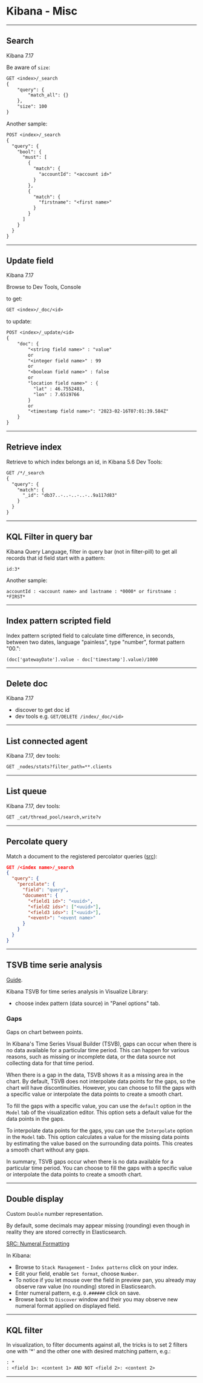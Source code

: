 # Kibana - Misc

---

## Search

Kibana 7.17

Be aware of `size`:

```txt
GET <index>/_search
{
    "query": {
        "match_all": {}
    },
    "size": 100
}
```

Another sample:

```txt
POST <index>/_search
{
  "query": {
    "bool": {
      "must": [
        {
          "match": {
            "accountId": "<account id>"
          }
        },
        {
          "match": {
            "firstname": "<first name>"
          }
        }
      ]
    }
  }
}
```

---

## Update field

Kibana 7.17

Browse to Dev Tools, Console

to get:

```txt
GET <index>/_doc/<id>
```

to update:

```txt
POST <index>/_update/<id>
{
    "doc": {
        "<string field name>" : "value"
        or
        "<integer field name>" : 99
        or
        "<boolean field name>" : false
        or
        "location field name>" : {
          "lat" : 46.7552483,
          "lon" : 7.6519766
        }
        or
        "<timestamp field name>": "2023-02-16T07:01:39.584Z"
    }
}
```

---

## Retrieve index

Retrieve to which index belongs an id, in Kibana 5.6 Dev Tools:

```txt
GET /*/_search
{
  "query": {
    "match": {
      "_id": "db37..-..-..-..-..9a117d83"
    }
  }
}
```

---

## KQL Filter in query bar

Kibana Query Language, filter in query bar (not in filter-pill) to get all records that id field start with a pattern:

```kql
id:3*
```

Another sample:

```kql
accountId : <account name> and lastname : *0000* or firstname : *FIRST*
```

---

## Index pattern scripted field

Index pattern scripted field to calculate time difference, in seconds, between two dates, language "painless", type "number", format pattern "00.":

```painless
(doc['gatewayDate'].value - doc['timestamp'].value)/1000
```

---

## Delete doc

Kibana 7.17

- discover to get doc id
- dev tools e.g. `GET/DELETE /index/_doc/<id>`

---

## List connected agent

Kibana 7.17, dev tools:

```txt
GET _nodes/stats?filter_path=**.clients
```

---

## List queue

Kibana 7.17, dev tools:

```txt
GET _cat/thread_pool/search,write?v
```

---

## Percolate query

Match a document to the registered percolator queries ([src](https://www.elastic.co/guide/en/elasticsearch/reference/current/query-dsl-percolate-query.html)):

```json
GET /<index name>/_search
{
  "query": {
    "percolate": {
      "field": "query",
      "document": {
        "<field1 id>": "<uuid>",
        "<field2 ids>": ["<uuid>"],
        "<field3 ids>": ["<uuid>"],
        "<event>": "<event name>"
      }
    }
  }
}
```

---

## TSVB time serie analysis

[Guide](https://www.elastic.co/guide/en/kibana/master/tsvb.html).

Kibana TSVB for time series analysis in Visualize Library:

- choose index pattern (data source) in "Panel options" tab.  

### Gaps

Gaps on chart between points.

In Kibana's Time Series Visual Builder (TSVB), gaps can occur when there is no data available for a particular time period. This can happen for various reasons, such as missing or incomplete data, or the data source not collecting data for that time period.

When there is a gap in the data, TSVB shows it as a missing area in the chart. By default, TSVB does not interpolate data points for the gaps, so the chart will have discontinuities. However, you can choose to fill the gaps with a specific value or interpolate the data points to create a smooth chart.

To fill the gaps with a specific value, you can use the `default` option in the `Model` tab of the visualization editor. This option sets a default value for the data points in the gaps.

To interpolate data points for the gaps, you can use the `Interpolate` option in the `Model` tab. This option calculates a value for the missing data points by estimating the value based on the surrounding data points. This creates a smooth chart without any gaps.

In summary, TSVB gaps occur when there is no data available for a particular time period. You can choose to fill the gaps with a specific value or interpolate the data points to create a smooth chart.

---

## Double display

Custom `Double` number representation.

By default, some decimals may appear missing (rounding) even though in reality they are stored correctly in Elasticsearch.

[SRC: Numeral Formatting](https://www.elastic.co/guide/en/kibana/7.17/numeral.html)

In Kibana:

- Browse to `Stack Management` - `Index patterns` click on your index.  
- Edit your field, enable `Set format`, choose `Number`.  
- To notice if you let mouse over the field in preview pan, you already may observe raw value (no rounding) stored in Elasticsearch.  
- Enter numeral pattern, e.g. `0.######` click on save.  
- Browse back to `Discover` window and their you may observe new numeral format applied on displayed field.

---

## KQL filter

In visualization, to filter documents against all, the tricks is to set 2 filters one with '*' and the other one with desired matching pattern, e.g.:

```txt
: *
: <field 1>: <content 1> AND NOT <field 2>: <content 2>
```

---
